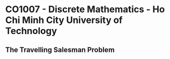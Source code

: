 # CO1007 - Discrete Mathematics - Ho Chi Minh City University of Technology
## The Travelling Salesman Problem
